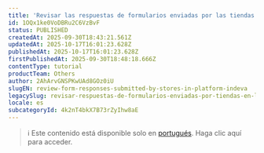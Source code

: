 ```yaml
---
title: 'Revisar las respuestas de formularios enviadas por las tiendas en la plataforma Indeva'
id: 1OQx1ke0VoDBRu2C6VzBvF
status: PUBLISHED
createdAt: 2025-09-30T18:43:21.561Z
updatedAt: 2025-10-17T16:01:23.628Z
publishedAt: 2025-10-17T16:01:23.628Z
firstPublishedAt: 2025-09-30T18:48:18.666Z
contentType: tutorial
productTeam: Others
author: 2AhArvGNSPKwUAd8GOz0iU
slugEN: review-form-responses-submitted-by-stores-in-platform-indeva
legacySlug: revisar-respuestas-de-formularios-enviadas-por-tiendas-en-la-plataforma-indeva
locale: es
subcategoryId: 4k2nT4bkX7B73rZyIhw8aE
---
```


> ℹ️ Este contenido está disponible solo en [portugués](/pt/tutorial/revisar-respostas-de-formularios-enviados-pelas-lojas-na-plataforma-indeva--1OQx1ke0VoDBRu2C6VzBvF). Haga clic aquí para acceder.
